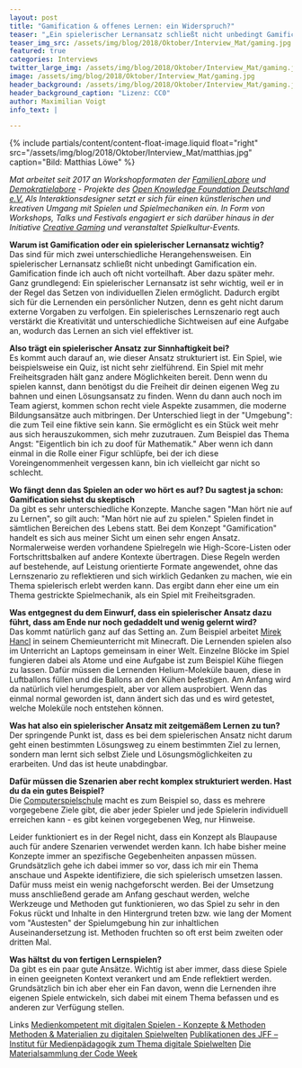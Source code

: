 ```yaml
---
layout: post
title: "Gamification & offenes Lernen: ein Widerspruch?"
teaser: "„Ein spielerischer Lernansatz schließt nicht unbedingt Gamification ein.“ - sagt Matthias Löwe im Interview mit edulabs & gibt Beispiele."
teaser_img_src: /assets/img/blog/2018/Oktober/Interview_Mat/gaming.jpg
featured: true
categories: Interviews
twitter_large_img: /assets/img/blog/2018/Oktober/Interview_Mat/gaming.jpg
image: /assets/img/blog/2018/Oktober/Interview_Mat/gaming.jpg
header_background: /assets/img/blog/2018/Oktober/Interview_Mat/gaming.jpg
header_background_caption: "Lizenz: CC0"
author: Maximilian Voigt
info_text: |

---
```

<!-- include floated image -->
{% include partials/content/content-float-image.liquid float="right"
src="/assets/img/blog/2018/Oktober/Interview_Mat/matthias.jpg" caption="Bild: Matthias Löwe" %}

*Mat arbeitet seit 2017 an Workshopformaten der [FamilienLabore](https://familienlabore.de/) und [Demokratielabore](https://demokratielabore.de/) - Projekte des [Open Knowledge Foundation Deutschland e.V.](https://okfn.de/) Als Interaktionsdesigner setzt er sich für einen künstlerischen und kreativen Umgang mit Spielen und Spielmechaniken ein. In Form von Workshops, Talks und Festivals engagiert er sich darüber hinaus in der Initiative [Creative Gaming](http://www.creative-gaming.eu/) und veranstaltet Spielkultur-Events.*

**Warum ist Gamification oder ein spielerischer Lernansatz wichtig?**<br>
Das sind für mich zwei unterschiedliche Herangehensweisen. Ein spielerischer Lernansatz schließt nicht unbedingt Gamification ein. Gamification finde ich auch oft nicht vorteilhaft. Aber dazu später mehr.
Ganz grundlegend: Ein spielerischer Lernansatz ist sehr wichtig, weil er in der Regel das Setzen von individuellen Zielen ermöglicht. Dadurch ergibt sich für die Lernenden ein persönlicher Nutzen, denn es geht nicht darum externe Vorgaben zu verfolgen. Ein spielerisches Lernszenario regt auch verstärkt die Kreativität und unterschiedliche Sichtweisen auf eine Aufgabe an, wodurch das Lernen an sich viel effektiver ist.

**Also trägt ein spielerischer Ansatz zur Sinnhaftigkeit bei?**<br>
Es kommt auch darauf an, wie dieser Ansatz strukturiert ist. Ein Spiel, wie beispielsweise ein Quiz, ist nicht sehr zielführend. Ein Spiel mit mehr Freiheitsgraden hält ganz andere Möglichkeiten bereit. Denn wenn du spielen kannst, dann benötigst du die Freiheit dir deinen eigenen Weg zu bahnen und einen Lösungsansatz zu finden. Wenn du dann auch noch im Team agierst, kommen schon recht viele Aspekte zusammen, die moderne Bildungsansätze auch mitbringen. Der Unterschied liegt in der "Umgebung": die zum Teil eine fiktive sein kann. Sie ermöglicht es ein Stück weit mehr aus sich herauszukommen, sich mehr zuzutrauen. Zum Beispiel das Thema Angst: "Eigentlich bin ich zu doof für Mathematik." Aber wenn ich dann einmal in die Rolle einer Figur schlüpfe, bei der ich diese Voreingenommenheit vergessen kann, bin ich vielleicht gar nicht so schlecht.

**Wo fängt denn das Spielen an oder wo hört es auf? Du sagtest ja schon: Gamification siehst du skeptisch**<br>
Da gibt es sehr unterschiedliche Konzepte. Manche sagen "Man hört nie auf zu Lernen", so gilt auch: "Man hört nie auf zu spielen." Spielen findet in sämtlichen Bereichen des Lebens statt. Bei dem Konzept "Gamification" handelt es sich aus meiner Sicht um einen sehr engen Ansatz. Normalerweise werden vorhandene Spielregeln wie High-Score-Listen oder Fortschrittsbalken auf andere Kontexte übertragen. Diese Regeln werden auf bestehende, auf Leistung orientierte Formate angewendet, ohne das Lernszenario zu reflektieren und sich wirklich Gedanken zu machen, wie ein Thema spielerisch erlebt werden kann. Das ergibt dann eher eine um ein Thema gestrickte Spielmechanik, als ein Spiel mit Freiheitsgraden.

**Was entgegnest du dem Einwurf, dass ein spielerischer Ansatz dazu führt, dass am Ende nur noch gedaddelt und wenig gelernt wird?**<br>
Das kommt natürlich ganz auf das Setting an. Zum Beispiel arbeitet [Mirek Hancl](https://http://www.hancl.de/cis/) in seinem Chemieunterricht mit Minecraft. Die Lernenden spielen also im Unterricht an Laptops gemeinsam in einer Welt. Einzelne Blöcke im Spiel fungieren dabei als Atome und eine Aufgabe ist zum Beispiel Kühe fliegen zu lassen. Dafür müssen die Lernenden Helium-Moleküle bauen, diese in Luftballons füllen und die Ballons an den Kühen befestigen. Am Anfang wird da natürlich viel herumgespielt, aber vor allem ausprobiert. Wenn das einmal normal geworden ist, dann ändert sich das und es wird getestet, welche Moleküle noch entstehen können.

**Was hat also ein spielerischer Ansatz mit zeitgemäßem Lernen zu tun?**<br>
Der springende Punkt ist, dass es bei dem spielerischen Ansatz nicht darum geht einen bestimmten Lösungsweg zu einem bestimmten Ziel zu lernen, sondern man lernt sich selbst Ziele und Lösungsmöglichkeiten zu erarbeiten. Und das ist heute unabdingbar.

**Dafür müssen die Szenarien aber recht komplex strukturiert werden. Hast du da ein gutes Beispiel?**<br>
Die [Computerspielschule](https://http://www.computerspielschule-hamburg.de/) macht es zum Beispiel so, dass es mehrere vorgegebene Ziele gibt, die aber jeder Spieler und jede Spielerin individuell erreichen kann - es gibt keinen vorgegebenen Weg, nur Hinweise.

Leider funktioniert es in der Regel nicht, dass ein Konzept als Blaupause auch für andere Szenarien verwendet werden kann. Ich habe bisher meine Konzepte immer an spezifische Gegebenheiten anpassen müssen. Grundsätzlich gehe ich dabei immer so vor, dass ich mir ein Thema anschaue und Aspekte identifiziere, die sich spielerisch umsetzen lassen. Dafür muss meist ein wenig nachgeforscht werden. Bei der Umsetzung muss anschließend gerade am Anfang geschaut werden, welche Werkzeuge und Methoden gut funktionieren, wo das Spiel zu sehr in den Fokus rückt und Inhalte in den Hintergrund treten bzw. wie lang der Moment vom "Austesten" der Spielumgebung hin zur inhaltlichen Auseinandersetzung ist. Methoden fruchten so oft erst beim zweiten oder dritten Mal.

**Was hältst du von fertigen Lernspielen?**<br>
Da gibt es ein paar gute Ansätze. Wichtig ist aber immer, dass diese Spiele in einen geeigneten Kontext verankert und am Ende reflektiert werden. Grundsätzlich bin ich aber eher ein Fan davon, wenn die Lernenden ihre eigenen Spiele entwickeln, sich dabei mit einem Thema befassen und es anderen zur Verfügung stellen.

<p class="link-list">
    <span class="link-list-headline">Links</span>
    <a class="external-link" href="http://medienkompetent-mit-games.de/category/open-educational-resources/konzepte-und-methoden" target="_blank">Medienkompetent mit digitalen Spielen - Konzepte & Methoden</a>
    <a class="external-link" href="https://digitale-spielewelten.de/" target="_blank">Methoden & Materialien zu digitalen Spielwelten</a>
    <a class="external-link" href="https://games.jff.de/category/methoden/" target="_blank">Publikationen des JFF – Institut für Medienpädagogik zum Thema digitale Spielwelten</a>
    <a class="external-link" href="http://award.codeweek.de/lernmaterial/" target="_blank">Die Materialsammlung der Code Week</a>


</p>